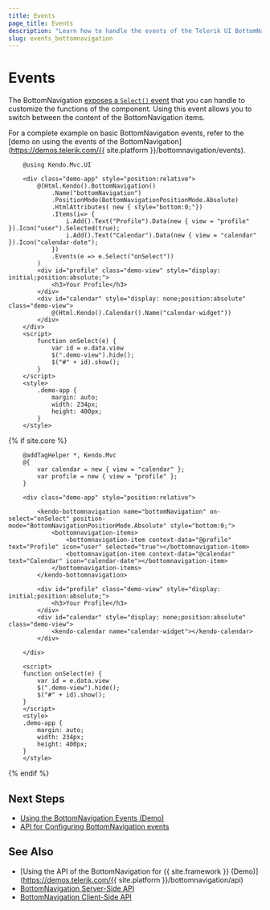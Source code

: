 ```yaml
---
title: Events
page_title: Events
description: "Learn how to handle the events of the Telerik UI BottomNavigation component for {{ site.framework }}."
slug: events_bottomnavigation
---
```


# Events

The BottomNavigation [exposes a `Select()` event](/api/Kendo.Mvc.UI.Fluent/BottomNavigationEventBuilder) that you can handle to customize the functions of the component. Using this event allows you to switch between the content of the BottomNavigation items.

For a complete example on basic BottomNavigation events, refer to the [demo on using the events of the BottomNavigation](https://demos.telerik.com/{{ site.platform }}/bottomnavigation/events).

```HtmlHelper
    @using Kendo.Mvc.UI

    <div class="demo-app" style="position:relative">
        @(Html.Kendo().BottomNavigation()
            .Name("bottomNavigation")
            .PositionMode(BottomNavigationPositionMode.Absolute)
            .HtmlAttributes( new { style="bottom:0;"})
            .Items(i=> {
                i.Add().Text("Profile").Data(new { view = "profile" }).Icon("user").Selected(true);
                i.Add().Text("Calendar").Data(new { view = "calendar" }).Icon("calendar-date");
            })
            .Events(e => e.Select("onSelect"))
        )
        <div id="profile" class="demo-view" style="display: initial;position:absolute;">
            <h3>Your Profile</h3>
        </div>
        <div id="calendar" style="display: none;position:absolute" class="demo-view">
            @(Html.Kendo().Calendar().Name("calendar-widget"))
        </div>
    </div>
    <script>
        function onSelect(e) {
            var id = e.data.view
            $(".demo-view").hide();
            $("#" + id).show();
        }
    </script>
    <style>
        .demo-app {
            margin: auto;
            width: 234px;
            height: 400px;
        }
    </style>
```
{% if site.core %}
```TagHelper
    @addTagHelper *, Kendo.Mvc
    @{
        var calendar = new { view = "calendar" };
        var profile = new { view = "profile" };
    }  

    <div class="demo-app" style="position:relative">

        <kendo-bottomnavigation name="bottomNavigation" on-select="onSelect" position-mode="BottomNavigationPositionMode.Absolute" style="bottom:0;">
            <bottomnavigation-items>
                <bottomnavigation-item context-data="@profile" text="Profile" icon="user" selected="true"></bottomnavigation-item>
                <bottomnavigation-item context-data="@calendar" text="Calendar" icon="calendar-date"></bottomnavigation-item>
            </bottomnavigation-items>
        </kendo-bottomnavigation>

        <div id="profile" class="demo-view" style="display: initial;position:absolute;">
            <h3>Your Profile</h3>
        </div>
        <div id="calendar" style="display: none;position:absolute" class="demo-view">
            <kendo-calendar name="calendar-widget"></kendo-calendar>
        </div>

    </div>

    <script>
    function onSelect(e) {
        var id = e.data.view
        $(".demo-view").hide();
        $("#" + id).show();
    }
    </script>
    <style>
    .demo-app {
        margin: auto;
        width: 234px;
        height: 400px;
    }
    </style>
```
{% endif %}

## Next Steps

* [Using the BottomNavigation Events (Demo)](https://demos.telerik.com/aspnet-core/bottomnavigation/events)
* [API for Configuring BottomNavigation events](/api/Kendo.Mvc.UI.Fluent/BottomNavigationEventBuilder)

## See Also

* [Using the API of the BottomNavigation for {{ site.framework }} (Demo)](https://demos.telerik.com/{{ site.platform }}/bottomnavigation/api)
* [BottomNavigation Server-Side API](/api/bottomnavigation)
* [BottomNavigation Client-Side API](https://docs.telerik.com/kendo-ui/api/javascript/ui/bottomnavigation)
